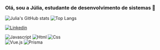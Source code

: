 ### Olá, sou a Júlia, estudante de desenvolvimento de sistemas 👋

![Julia's GitHub stats](https://github-readme-stats.vercel.app/api?username=juliaam&hide=jupyter%20notebook&theme=synthwave&icons=true&prs_merged=true&hide_rank=true)
![Top Langs](https://github-readme-stats.vercel.app/api/top-langs/?username=juliaam&theme=synthwave&layout=compact&hide=jupyter%20notebook) 

[![Linkedin](https://img.shields.io/badge/LinkedIn-0077B5?style=for-the-badge&logo=linkedin&logoColor=white)]([link](https://www.linkedin.com/in/júlia-moraes-887673232/)) 


![Javascript](https://img.shields.io/badge/JavaScript-F7DF1E.svg?style=for-the-badge&logo=JavaScript&logoColor=black)
![Html](https://img.shields.io/badge/HTML5-E34F26?style=for-the-badge&logo=html5&logoColor=black)
![Css](https://img.shields.io/badge/CSS3-1572B6?style=for-the-badge&logo=css3&logoColor=black)\
![Vue.js](https://img.shields.io/badge/Vue%20js-35495E?style=for-the-badge&logo=vuedotjs&logoColor=4FC08D)
![Prisma](https://img.shields.io/badge/Prisma-3982CE?style=for-the-badge&logo=Prisma&logoColor=black)

